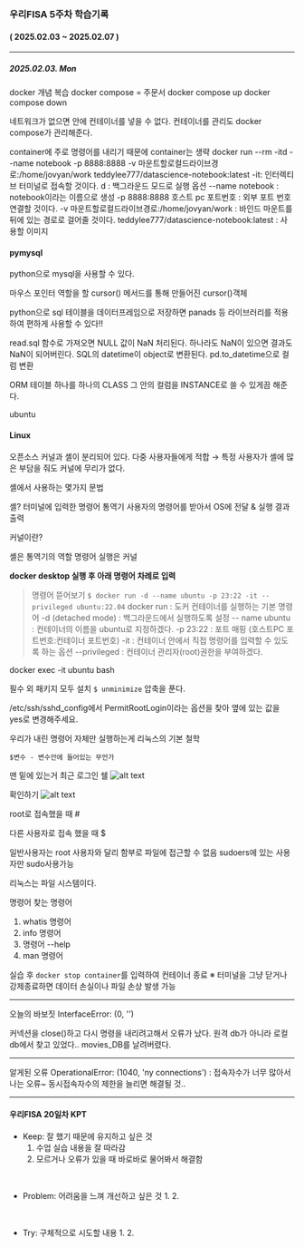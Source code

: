 ### 우리FISA 5주차 학습기록
#### ( 2025.02.03 ~ 2025.02.07 )
***
##### 2025.02.03. Mon
docker 개념 복습
docker compose = 주문서
docker compose up
docker compose down

네트워크가 없으면 안에 컨테이너를 넣을 수 없다.
컨테이너를 관리도 docker compose가 관리해준다.

container에 주로 명령어를 내리기 때문에 container는 생략
docker run --rm -itd --name notebook -p 8888:8888 -v 마운트할로컬드라이브경로:/home/jovyan/work teddylee777/datascience-notebook:latest
-it: 인터렉티브 터미널로 접속할 것이다.
d : 백그라운드 모드로 실행 옵션
--name notebook : notebook이라는 이름으로 생성
-p 8888:8888 호스트 pc 포트번호 : 외부 포트 번호 연결할 것이다.
-v 마운트할로컬드라이브경로:/home/jovyan/work : 바인드 마운트를 뒤에 있는 경로로 걸어줄 것이다.
teddylee777/datascience-notebook:latest : 사용할 이미지


#### pymysql
python으로 mysql을 사용할 수 있다.

마우스 포인터 역할을 할 cursor() 메서드를 통해 만들어진 cursor()객체

python으로 sql 테이블을 데이터프레임으로 저장하면 panads 등 라이브러리를 적용하여 편하게 사용할 수 있다!!

read.sql 함수로 가져오면 NULL 값이 NaN 처리된다.
하나라도 NaN이 있으면 결과도 NaN이 되어버린다.
SQL의 datetime이 object로 변환된다. pd.to_datetime으로 컬럼 변환

ORM
테이블 하나를 하나의 CLASS 그 안의 컬럼을 INSTANCE로 쓸 수 있게끔 해준다.

ubuntu

#### Linux
오픈소스
커널과 셸이 분리되어 있다.
다중 사용자들에게 적합 → 특정 사용자가 셸에 많은 부담을 줘도 커널에 무리가 없다.


셸에서 사용하는 몇가지 문법

셸?
터미널에 입력한 명령어 통역기
사용자의 명령어를 받아서 OS에 전달 & 실행 결과 출력


커널이란?

셸은 통역기의 역할 명령어 실행은 커널


**docker desktop 실행 후 아래 명령어 차례로 입력**

>명령어 뜯어보기
`$ docker run -d --name ubuntu -p 23:22 -it --privileged ubuntu:22.04`
docker run : 도커 컨테이너를 실행하는 기본 명령어
-d (detached mode) : 백그라운드에서 실행하도록 설정
-- name ubuntu : 컨테이너의 이름을 ubuntu로 지정하겠다.
-p 23:22 : 포트 매핑 (호스트PC 포트번호:컨테이너 포트번호)
-it : 컨테이너 안에서 직접 명령어를 입력할 수 있도록 하는 옵션
--privileged : 컨테이너 관리자(root)권한을 부여하겠다.


docker exec -it ubuntu bash

필수 외 패키지 모두 설치
`$ unminimize`
압축을 푼다.

/etc/ssh/sshd_config에서 PermitRootLogin이라는 
옵션을 찾아 옆에 있는 값을 yes로 변경해주세요.

우리가 내린 명령어 자체만 실행하는게 리눅스의 기본 철학



`$변수 - 변수안에 들어있는 무언가`

맨 밑에 있는거 최근 로그인 쉘
![alt text](/WooriFISA_04/review_05/img_5/image-1.png)

확인하기
![alt text](/WooriFISA_04/review_05/img_5/image.png)

root로 접속했을 때 #

다른 사용자로 접속 했을 때 $

일반사용자는 root 사용자와 달리 함부로 파일에 접근할 수 없음
sudoers에 있는 사용자만 sudo사용가능

리눅스는 파일 시스템이다.

명령어 찾는 명령어
1. whatis 명령어
2. info 명령어
3. 명령어 --help
4. man 명령어


실습 후 `docker stop container`를 입력하여 컨테이너 종료
※ 터미널을 그냥 닫거나 강제종료하면 데이터 손실이나 파일 손상 발생 가능

---
오늘의 바보짓
InterfaceError: (0, '')

커넥션을 close()하고 다시 명령을 내리려고해서 오류가 났다.
원격 db가 아니라 로컬db에서 찾고 있었다..
movies_DB를 날려버렸다.

---
알게된 오류
OperationalError: (1040, 'ny connections') : 접속자수가 너무 많아서 나는 오류~ 동시접속자수의 제한을 늘리면 해결될 것..


***
#### 우리FISA 20일차 KPT

- Keep: 잘 했기 때문에 유지하고 싶은 것
    1. 수업 실습 내용을 잘 따라감
    2. 모르거나 오류가 있을 때 바로바로 물어봐서 해결함

<br>

- Problem: 어려움을 느껴 개선하고 싶은 것
    1. 
    2. 

<br>

- Try: 구체적으로 시도할 내용
    1. 
    2. 